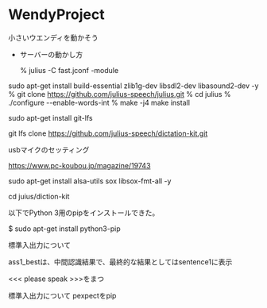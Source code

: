 # WendyProject
小さいウエンディを動かそう


 - サーバーの動かし方
 
   % julius -C fast.jconf -module




sudo apt-get install build-essential zlib1g-dev libsdl2-dev libasound2-dev -y
% git clone https://github.com/julius-speech/julius.git
% cd julius
% ./configure --enable-words-int
% make -j4
make install

sudo apt-get install git-lfs 

git lfs clone https://github.com/julius-speech/dictation-kit.git


usbマイクのセッティング

https://www.pc-koubou.jp/magazine/19743


sudo apt-get install alsa-utils sox libsox-fmt-all  -y

cd juius/diction-kit



以下でPython 3用のpipをインストールできた。

$ sudo apt-get install python3-pip



標準入出力について

ass1_bestは、中間認識結果で、最終的な結果としてはsentence1に表示

<<< please speak >>>をまつ


標準入出力について
pexpectをpip
